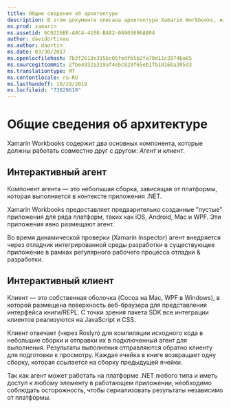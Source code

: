 ```yaml
---
title: Общие сведения об архитектуре
description: В этом документе описана архитектура Xamarin Workbooks, изучение совместной работы интерактивного агента и интерактивного клиента.
ms.prod: xamarin
ms.assetid: 6C0226BE-A0C4-4108-B482-0A903696AB04
author: davidortinau
ms.author: daortin
ms.date: 03/30/2017
ms.openlocfilehash: 7b3f2613e315bc05fedfb5b2fa70d11c2874ba65
ms.sourcegitcommit: 2fbe4932a319af4ebc829f65eb1fb1816ba305d3
ms.translationtype: MT
ms.contentlocale: ru-RU
ms.lasthandoff: 10/29/2019
ms.locfileid: "73029619"
---
```

# <a name="architecture-overview"></a>Общие сведения об архитектуре

Xamarin Workbooks содержит два основных компонента, которые должны работать совместно друг с другом: _Агент_ и _клиент_.

## <a name="interactive-agent"></a>Интерактивный агент

Компонент агента — это небольшая сборка, зависящая от платформы, которая выполняется в контексте приложения .NET.

Xamarin Workbooks предоставляет предварительно созданные "пустые" приложения для ряда платформ, таких как iOS, Android, Mac и WPF. Эти приложения явно размещают агент.

Во время динамической проверки (Xamarin Inspector) агент внедряется через отладчик интегрированной среды разработки в существующее приложение в рамках регулярного рабочего процесса отладки & разработки.

## <a name="interactive-client"></a>Интерактивный клиент

Клиент — это собственная оболочка (Cocoa на Mac, WPF в Windows), в которой размещена поверхность веб-браузера для представления интерфейса книги/REPL. С точки зрения пакета SDK все интеграции клиентов реализуются на JavaScript и CSS.

Клиент отвечает (через Roslyn) для компиляции исходного кода в небольшие сборки и отправки их в подключенный агент для выполнения. Результаты выполнения отправляются обратно клиенту для подготовки к просмотру. Каждая ячейка в книге возвращает одну сборку, которая ссылается на сборку предыдущей ячейки.

Так как агент может работать на платформе .NET любого типа и иметь доступ к любому элементу в работающем приложении, необходимо соблюдать осторожность, чтобы сериализовать результаты независимо от платформы.
